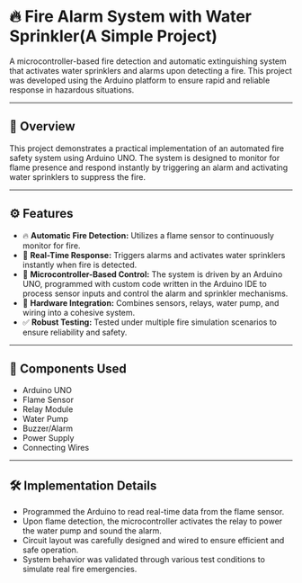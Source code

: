 # 🔥 Fire Alarm System with Water Sprinkler(A Simple Project)

A microcontroller-based fire detection and automatic extinguishing system that activates water sprinklers and alarms upon detecting a fire. This project was developed using the Arduino platform to ensure rapid and reliable response in hazardous situations.

---

## 📌 Overview

This project demonstrates a practical implementation of an automated fire safety system using Arduino UNO. The system is designed to monitor for flame presence and respond instantly by triggering an alarm and activating water sprinklers to suppress the fire.

---

## ⚙️ Features

- 🔥 **Automatic Fire Detection:** Utilizes a flame sensor to continuously monitor for fire.
- 🚨 **Real-Time Response:** Triggers alarms and activates water sprinklers instantly when fire is detected.
- 🧠 **Microcontroller-Based Control:** The system is driven by an Arduino UNO, programmed with custom code written in the Arduino IDE to process sensor inputs and control the alarm and sprinkler mechanisms.
- 🔌 **Hardware Integration:** Combines sensors, relays, water pump, and wiring into a cohesive system.
- ✅ **Robust Testing:** Tested under multiple fire simulation scenarios to ensure reliability and safety.

---

## 🧰 Components Used

- Arduino UNO  
- Flame Sensor  
- Relay Module  
- Water Pump  
- Buzzer/Alarm  
- Power Supply  
- Connecting Wires  

---

## 🛠️ Implementation Details

- Programmed the Arduino to read real-time data from the flame sensor.
- Upon flame detection, the microcontroller activates the relay to power the water pump and sound the alarm.
- Circuit layout was carefully designed and wired to ensure efficient and safe operation.
- System behavior was validated through various test conditions to simulate real fire emergencies.
